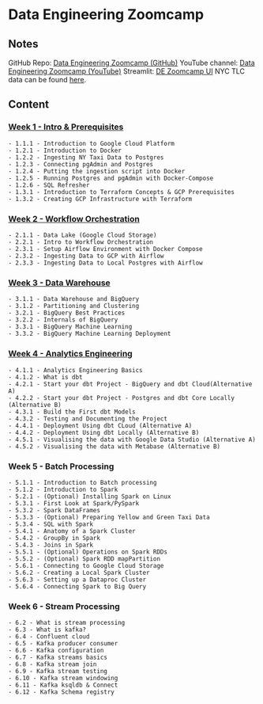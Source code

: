 # Data Engineering Zoomcamp

## **Notes**

GitHub Repo: [Data Engineering Zoomcamp (GitHub)](https://github.com/DataTalksClub/data-engineering-zoomcamp/tree/main)
YouTube channel: [Data Engineering Zoomcamp (YouTube)](https://youtube.com/playlist?list=PL3MmuxUbc_hJed7dXYoJw8DoCuVHhGEQb&si=eOOD86AcfETpsRoq)
Streamlit: [DE Zoomcamp UI](https://dezoomcamp.streamlit.app/)
NYC TLC data can be found [here](https://github.com/DataTalksClub/nyc-tlc-data).

## **Content**

### [Week 1 - Intro & Prerequisites](https://github.com/DataTalksClub/data-engineering-zoomcamp/tree/main/week_1_basics_n_setup)
	- 1.1.1 - Introduction to Google Cloud Platform
	- 1.2.1 - Introduction to Docker
	- 1.2.2 - Ingesting NY Taxi Data to Postgres
	- 1.2.3 - Connecting pgAdmin and Postgres
	- 1.2.4 - Putting the ingestion script into Docker
	- 1.2.5 - Running Postgres and pgAdmin with Docker-Compose
	- 1.2.6 - SQL Refresher
	- 1.3.1 - Introduction to Terraform Concepts & GCP Prerequisites
	- 1.3.2 - Creating GCP Infrastructure with Terraform

### [Week 2 - Workflow Orchestration](https://github.com/DataTalksClub/data-engineering-zoomcamp/tree/main/week_2_workflow_orchestration)
	- 2.1.1 - Data Lake (Google Cloud Storage)
	- 2.2.1 - Intro to Workflow Orchestration
	- 2.3.1 - Setup Airflow Environment with Docker Compose
	- 2.3.2 - Ingesting Data to GCP with Airflow
	- 2.3.3 - Ingesting Data to Local Postgres with Airflow

### [Week 3 - Data Warehouse](https://github.com/DataTalksClub/data-engineering-zoomcamp/tree/main/week_3_data_warehouse)
	- 3.1.1 - Data Warehouse and BigQuery
	- 3.1.2 - Partitioning and Clustering
	- 3.2.1 - BigQuery Best Practices
	- 3.2.2 - Internals of BigQuery
	- 3.3.1 - BigQuery Machine Learning
	- 3.3.2 - BigQuery Machine Learning Deployment

### [Week 4 - Analytics Engineering](https://github.com/DataTalksClub/data-engineering-zoomcamp/tree/main/week_4_analytics_engineering)
	- 4.1.1 - Analytics Engineering Basics
	- 4.1.2 - What is dbt
	- 4.2.1 - Start your dbt Project - BigQuery and dbt Cloud(Alternative A)
	- 4.2.2 - Start your dbt Project - Postgres and dbt Core Locally (Alternative B)
	- 4.3.1 - Build the First dbt Models
	- 4.3.2 - Testing and Documenting the Project
	- 4.4.1 - Deployment Using dbt CLoud (Alternative A)
	- 4.4.2 - Deployment Using dbt Locally (Alternative B)
	- 4.5.1 - Visualising the data with Google Data Studio (Alternative A)
	- 4.5.2 - Visualising the data with Metabase (Alternative B)

### Week 5 - Batch Processing
	- 5.1.1 - Introduction to Batch processing
	- 5.1.2 - Introduction to Spark
	- 5.2.1 - (Optional) Installing Spark on Linux
	- 5.3.1 - First Look at Spark/PySpark
	- 5.3.2 - Spark DataFrames
	- 5.3.3 - (Optional) Preparing Yellow and Green Taxi Data
	- 5.3.4 - SQL with Spark
	- 5.4.1 - Anatomy of a Spark Cluster
	- 5.4.2 - GroupBy in Spark
	- 5.4.3 - Joins in Spark
	- 5.5.1 - (Optional) Operations on Spark RDDs
	- 5.5.2 - (Optional) Spark RDD mapPartition
	- 5.6.1 - Connecting to Google Cloud Storage
	- 5.6.2 - Creating a Local Spark Cluster
	- 5.6.3 - Setting up a Dataproc Cluster
	- 5.6.4 - Connecting Spark to Big Query

### Week 6 - Stream Processing
	- 6.2 - What is stream processing
	- 6.3 - What is kafka?
	- 6.4 - Confluent cloud
	- 6.5 - Kafka producer consumer
	- 6.6 - Kafka configuration
	- 6.7 - Kafka streams basics
	- 6.8 - Kafka stream join
	- 6.9 - Kafka stream testing
	- 6.10 - Kafka stream windowing
	- 6.11 - Kafka ksqldb & Connect
	- 6.12 - Kafka Schema registry